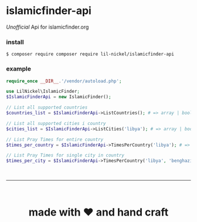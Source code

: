 # islamicfinder-api
*Unofficial* Api for islamicfinder.org

### install
`$ composer require composer require lil-nickel/islamicfinder-api`

### example
```php
require_once __DIR__.'/vendor/autoload.php';

use LilNickel\IslamicFinder;
$IslamicFinderApi = new IslamicFinder();

// List all supported countries
$countries_list = $IslamicFinderApi->ListCountries(); # => array | bool

// List all supported cities i country
$cities_list = $IslamicFinderApi->ListCities('libya'); # => array | bool

// List Pray Times for entire country
$times_per_country = $IslamicFinderApi->TimesPerCountry('libya'); # => array | bool

// List Pray Times for single city in country
$times_per_city = $IslamicFinderApi->TimesPerCountry('libya', 'benghazi'); # => array | bool

```
<br/><hr/><br/>
<h1 align="center">made with ❤️ and hand craft</h1>
